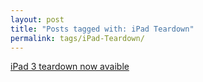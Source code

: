 ```yaml
---
layout: post
title: "Posts tagged with: iPad Teardown"
permalink: tags/iPad-Teardown/
---
```

[iPad 3 teardown now avaible](/2012/03/ipad-3-teardown-now-avaible)
